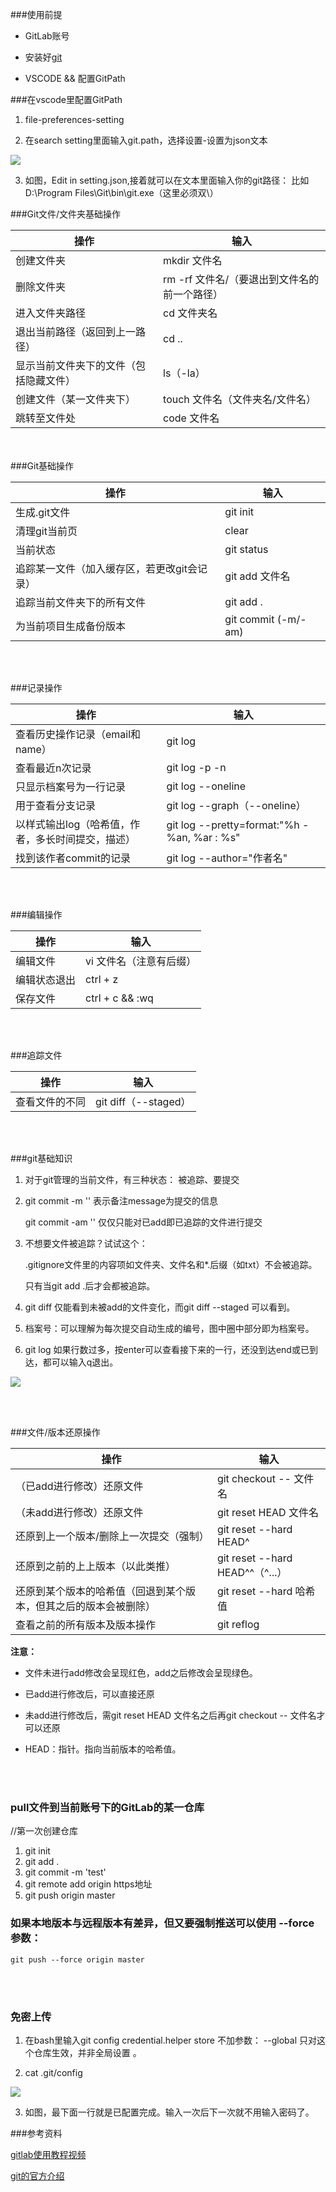 ###使用前提

* GitLab账号

* 安装好[git](https://git-scm.com/downloads)

* VSCODE && 配置GitPath

###在vscode里配置GitPath

1. file-preferences-setting

1. 在search setting里面输入git.path，选择设置-设置为json文本

![](https://img2020.cnblogs.com/blog/2191525/202012/2191525-20201201214432704-1434695907.png)

3. 如图，Edit in setting.json,接着就可以在文本里面输入你的git路径：
比如D:\\Program Files\\Git\\bin\\git.exe（这里必须双\\）

###Git文件/文件夹基础操作

|  操作    |  输入    |
| ---- | ---- |
| 创建文件夹     | mkdir  文件名   |
|   删除文件夹   |   rm -rf 文件名/（要退出到文件名的前一个路径）   |
|进入文件夹路径|cd 文件夹名|
|退出当前路径（返回到上一路径）|cd ..|
|显示当前文件夹下的文件（包括隐藏文件）|ls（-la）|
|创建文件（某一文件夹下）|touch 文件名（文件夹名/文件名）|
|跳转至文件处|code 文件名|
</br></br>
###Git基础操作

|  操作    |  输入    |
| ---- | ---- |
|生成.git文件|git init|
|清理git当前页|clear|
|当前状态|git status|
|追踪某一文件（加入缓存区，若更改git会记录）|git add 文件名|
|追踪当前文件夹下的所有文件|git add .|
|为当前项目生成备份版本|git commit (-m/-am)|

</br></br>

###记录操作

|  操作    |  输入    |
| ---- | ---- |
|查看历史操作记录（email和name）|git log|
|查看最近n次记录|git log -p -n|
|只显示档案号为一行记录|git log --oneline|
|用于查看分支记录|git log --graph（--oneline）|
|以样式输出log（哈希值，作者，多长时间提交，描述）| git log --pretty=format:"%h - %an, %ar : %s"|
|找到该作者commit的记录|git log --author="作者名"|

</br></br>

###编辑操作

|  操作    |  输入    |
| ---- | ---- |
|编辑文件|vi 文件名（注意有后缀）|
|编辑状态退出|ctrl + z|
|保存文件|ctrl + c && :wq|

</br></br>

###追踪文件

|  操作    |  输入    |
| ---- | ---- |
|查看文件的不同|git diff（--staged）|

</br></br>

###git基础知识

1. 对于git管理的当前文件，有三种状态： 被追踪、要提交

1. git commit -m ''  表示备注message为提交的信息

   git commit -am '' 仅仅只能对已add即已追踪的文件进行提交

1. 不想要文件被追踪？试试这个：

      .gitignore文件里的内容项如文件夹、文件名和*.后缀（如txt）不会被追踪。

      只有当git add .后才会都被追踪。

1. git diff 仅能看到未被add的文件变化，而git diff --staged 可以看到。   
  
1. 档案号：可以理解为每次提交自动生成的编号，图中圈中部分即为档案号。

1. git log 如果行数过多，按enter可以查看接下来的一行，还没到达end或已到达，都可以输入q退出。


![](https://img2020.cnblogs.com/blog/2191525/202012/2191525-20201205184019687-306076459.png)


</br></br>

###文件/版本还原操作

|  操作    |  输入    |
| ---- | ---- |
|（已add进行修改）还原文件|git checkout -- 文件名|
|（未add进行修改）还原文件|git reset HEAD 文件名|
|还原到上一个版本/删除上一次提交（强制）|git reset --hard HEAD^|
|还原到之前的上上版本（以此类推）|git reset --hard HEAD^^（^...）|
|还原到某个版本的哈希值（回退到某个版本，但其之后的版本会被删除）|git reset --hard 哈希值|
|查看之前的所有版本及版本操作|git reflog|


**注意：**

* 文件未进行add修改会呈现红色，add之后修改会呈现绿色。

* 已add进行修改后，可以直接还原

* 未add进行修改后，需git reset HEAD 文件名之后再git checkout -- 文件名才可以还原

* HEAD：指针。指向当前版本的哈希值。

</br></br>


### pull文件到当前账号下的GitLab的某一仓库

//第一次创建仓库
1. git init
1. git add .
1. git commit -m 'test'
1. git remote add origin https地址
1. git push origin master

### 如果本地版本与远程版本有差异，但又要强制推送可以使用 --force 参数：

```
git push --force origin master
```

</br></br>

### 免密上传

1. 在bash里输入git config  credential.helper store
不加参数： --global  只对这个仓库生效，并非全局设置 。

1. cat .git/config

![](https://img2020.cnblogs.com/blog/2191525/202012/2191525-20201205183929327-1622618385.png)


3.  如图，最下面一行就是已配置完成。输入一次后下一次就不用输入密码了。


###参考资料

[gitlab使用教程视频](https://www.bilibili.com/video/BV1VK4y1e7zE?p=1)

[git的官方介绍](https://try.github.io/)
